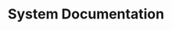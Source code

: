 ---
lang: de
layout: doc
permalink: /de/doc/system-doc/
redirect_from:
- /de/wiki/SystemDoc/
- /de/doc/SystemDoc/
redirect_to: /de/doc/#developer-documentation
ref: 62
title: System Documentation
---